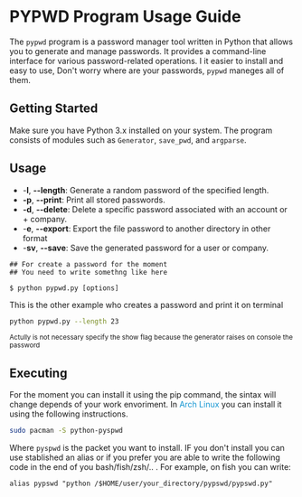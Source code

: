 # PYPWD Program Usage Guide

The `pypwd` program is a password manager tool written in Python that allows you to generate and manage passwords. It provides a command-line interface for various password-related operations.
I it easier to install and easy to use, Don't worry where are your passwords, `pypwd` maneges all of them.

## Getting Started

Make sure you have Python 3.x installed on your system. The program consists of modules such as `Generator`, `save_pwd`, and `argparse`.

## Usage

+ -**l**, **--length**: Generate a random password of the specified length.
+ **-p**, **--print**: Print all stored passwords.
+ **-d**, **--delete**: Delete a specific password associated with an account or + company.
+ -**e**, **--export**: Export the file password to another directory in other format
+ -**sv**, **--save**: Save the generated password for a user or company.

```shell
## For create a password for the moment
## You need to write somethng like here

$ python pypwd.py [options]
```

This is the other example who creates a password and print it on terminal 

```bash
python pypwd.py --length 23 
```
<sub>Actully is not necessary specify the show flag because the generator raises on console the password</sub>

## Executing

For the moment you can install it using the pip command, the sintax will change
depends of your work envoriment.
In <span style="color:#0f94d2;">Arch Linux</span> you can install it using the following instructions.

```bash
sudo pacman -S python-pyspwd
```

Where `pyspwd` is the packet you want to install.
IF you don't install you can use stablished an alias or if you prefer 
you are able to write the following code in the end of you bash/fish/zsh/.. . 
For example, on fish you can write:

```shell
alias pypswd "python /$HOME/user/your_directory/pypswd/pypswd.py"
```


